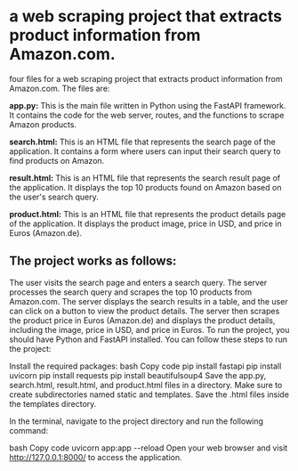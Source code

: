 # a web scraping project that extracts product information from Amazon.com.

four files for a web scraping project that extracts product information from Amazon.com. The files are:

**app.py:** This is the main file written in Python using the FastAPI framework. It contains the code for the web server, routes, and the functions to scrape Amazon products.

**search.html:** This is an HTML file that represents the search page of the application. It contains a form where users can input their search query to find products on Amazon.

**result.html:** This is an HTML file that represents the search result page of the application. It displays the top 10 products found on Amazon based on the user's search query.

**product.html:** This is an HTML file that represents the product details page of the application. It displays the product image, price in USD, and price in Euros (Amazon.de).

## The project works as follows:

The user visits the search page and enters a search query.
The server processes the search query and scrapes the top 10 products from Amazon.com.
The server displays the search results in a table, and the user can click on a button to view the product details.
The server then scrapes the product price in Euros (Amazon.de) and displays the product details, including the image, price in USD, and price in Euros.
To run the project, you should have Python and FastAPI installed. You can follow these steps to run the project:

Install the required packages:
bash
Copy code
pip install fastapi
pip install uvicorn
pip install requests
pip install beautifulsoup4
Save the app.py, search.html, result.html, and product.html files in a directory. Make sure to create subdirectories named static and templates. Save the .html files inside the templates directory.

In the terminal, navigate to the project directory and run the following command:

bash
Copy code
uvicorn app:app --reload
Open your web browser and visit http://127.0.0.1:8000/ to access the application.